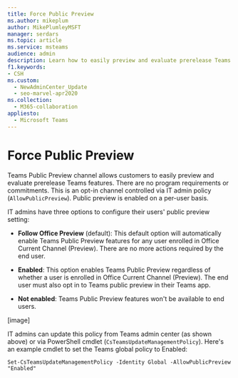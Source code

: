 ```yaml
---
title: Force Public Preview  
ms.author: mikeplum
author: MikePlumleyMSFT
manager: serdars
ms.topic: article
ms.service: msteams
audience: admin
description: Learn how to easily preview and evaluate prerelease Teams features.
f1.keywords:
- CSH
ms.custom: 
  - NewAdminCenter_Update
  - seo-marvel-apr2020
ms.collection: 
  - M365-collaboration
appliesto: 
  - Microsoft Teams
---
```


# Force Public Preview  

Teams Public Preview channel allows customers to easily preview and evaluate prerelease Teams features. There are no program requirements or commitments. This is an opt-in channel controlled via IT admin policy (`AllowPublicPreview`). Public preview is enabled on a per-user basis.  

IT admins have three options to configure their users' public preview setting: 

 - **Follow Office Preview** (default): This default option will automatically enable Teams Public Preview features for any user enrolled in Office Current Channel (Preview). There are no more actions required by the end user. 

 - **Enabled**: This option enables Teams Public Preview regardless of whether a user is enrolled in Office Current Channel (Preview). The end user must also opt in to Teams public preview in their Teams app. 

 - **Not enabled**: Teams Public Preview features won't be available to end users. 

[image]
 
IT admins can update this policy from Teams admin center (as shown above) or via PowerShell cmdlet (`CsTeamsUpdateManagementPolicy`). Here's an example cmdlet to set the Teams global policy to Enabled:  

```
Set-CsTeamsUpdateManagementPolicy -Identity Global -AllowPublicPreview "Enabled" 
```

